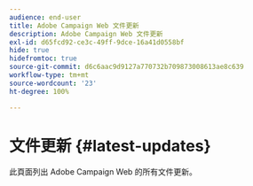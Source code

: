 ```yaml
---
audience: end-user
title: Adobe Campaign Web 文件更新
description: Adobe Campaign Web 文件更新
exl-id: d65fcd92-ce3c-49ff-9dce-16a41d0558bf
hide: true
hidefromtoc: true
source-git-commit: d6c6aac9d9127a770732b709873008613ae8c639
workflow-type: tm+mt
source-wordcount: '23'
ht-degree: 100%

---
```


# 文件更新 {#latest-updates}

此頁面列出 Adobe Campaign Web 的所有文件更新。